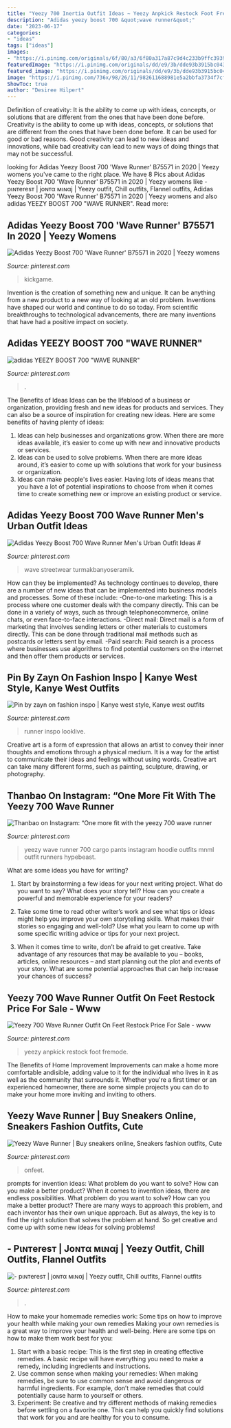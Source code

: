 ```yaml
---
title: "Yeezy 700 Inertia Outfit Ideas ~ Yeezy Anpkick Restock Foot Fremode"
description: "Adidas yeezy boost 700 &quot;wave runner&quot;"
date: "2023-06-17"
categories:
- "ideas"
tags: ["ideas"]
images:
- "https://i.pinimg.com/originals/6f/80/a3/6f80a317a87c9d4c233b9ffc3939b86c.jpg"
featuredImage: "https://i.pinimg.com/originals/dd/e9/3b/dde93b3915bc0432812d9f004ff16a27.jpg"
featured_image: "https://i.pinimg.com/originals/dd/e9/3b/dde93b3915bc0432812d9f004ff16a27.jpg"
image: "https://i.pinimg.com/736x/98/26/11/982611688981e5a2bbfa3734f7cfa423.jpg"
ShowToc: true
author: "Desiree Hilpert"
---
```



Definition of creativity: It is the ability to come up with ideas, concepts, or solutions that are different from the ones that have been done before.
Creativity is the ability to come up with ideas, concepts, or solutions that are different from the ones that have been done before. It can be used for good or bad reasons. Good creativity can lead to new ideas and innovations, while bad creativity can lead to new ways of doing things that may not be successful.

	

		
looking for Adidas Yeezy Boost 700 &#039;Wave Runner&#039; B75571 in 2020 | Yeezy womens you've came to the right place. We have 8 Pics about Adidas Yeezy Boost 700 &#039;Wave Runner&#039; B75571 in 2020 | Yeezy womens like - pιɴтereѕт | joɴтα мιɴαj | Yeezy outfit, Chill outfits, Flannel outfits, Adidas Yeezy Boost 700 &#039;Wave Runner&#039; B75571 in 2020 | Yeezy womens and also adidas YEEZY BOOST 700 &quot;WAVE RUNNER&quot;. Read more:
		
    
## Adidas Yeezy Boost 700 &#039;Wave Runner&#039; B75571 In 2020 | Yeezy Womens

<img loading=lazy src="https://i.pinimg.com/originals/f3/97/3a/f3973ad5b455668ea1b9340793fb2631.jpg" onerror="this.onerror=null;this.src='https://tse1.mm.bing.net/th?id=OIP.i26jY0lwVzi6PCnVRWeSewHaHa&amp;pid=15.1';" alt="Adidas Yeezy Boost 700 &#039;Wave Runner&#039; B75571 in 2020 | Yeezy womens">

_Source: pinterest.com_

>kickgame. 

	

Invention is the creation of something new and unique. It can be anything from a new product to a new way of looking at an old problem. Inventions have shaped our world and continue to do so today. From scientific breakthroughs to technological advancements, there are many inventions that have had a positive impact on society.

    
## Adidas YEEZY BOOST 700 &quot;WAVE RUNNER&quot;

<img loading=lazy src="https://i.pinimg.com/originals/a2/e9/b2/a2e9b2deac98333be99f6765836c4215.jpg" onerror="this.onerror=null;this.src='https://tse1.mm.bing.net/th?id=OIP._SGdixz5ajm-kPV1nWRRpAHaJ4&amp;pid=15.1';" alt="adidas YEEZY BOOST 700 &quot;WAVE RUNNER&quot;">

_Source: pinterest.com_

>. 

	

The Benefits of Ideas
Ideas can be the lifeblood of a business or organization, providing fresh and new ideas for products and services. They can also be a source of inspiration for creating new ideas. Here are some benefits of having plenty of ideas: 
1. Ideas can help businesses and organizations grow. When there are more ideas available, it’s easier to come up with new and innovative products or services. 
2. Ideas can be used to solve problems. When there are more ideas around, it’s easier to come up with solutions that work for your business or organization. 
3. Ideas can make people's lives easier. Having lots of ideas means that you have a lot of potential inspirations to choose from when it comes time to create something new or improve an existing product or service. 

    
## Adidas Yeezy Boost 700 Wave Runner Men&#039;s Urban Outfit Ideas #

<img loading=lazy src="https://i.pinimg.com/originals/dd/e9/3b/dde93b3915bc0432812d9f004ff16a27.jpg" onerror="this.onerror=null;this.src='https://tse1.mm.bing.net/th?id=OIP.ZaSs9lYYGOaO7h080_yAHAHaG5&amp;pid=15.1';" alt="Adidas Yeezy Boost 700 Wave Runner Men&#039;s Urban Outfit Ideas #">

_Source: pinterest.com_

>wave streetwear turmakbanyoseramik. 

	

How can they be implemented?
As technology continues to develop, there are a number of new ideas that can be implemented into business models and processes. Some of these include: 
-One-to-one marketing: This is a process where one customer deals with the company directly. This can be done in a variety of ways, such as through telephonecommerce, online chats, or even face-to-face interactions. 
-Direct mail: Direct mail is a form of marketing that involves sending letters or other materials to customers directly. This can be done through traditional mail methods such as postcards or letters sent by email. 
-Paid search: Paid search is a process where businesses use algorithms to find potential customers on the internet and then offer them products or services.

    
## Pin By Zayn On Fashion Inspo | Kanye West Style, Kanye West Outfits

<img loading=lazy src="https://i.pinimg.com/originals/bb/38/6a/bb386a6aa28208e322ca8584ac885b08.jpg" onerror="this.onerror=null;this.src='https://tse4.mm.bing.net/th?id=OIP.c8gqpIBHt3Kmuf5Y4784mAHaLG&amp;pid=15.1';" alt="Pin by zayn on fashion inspo | Kanye west style, Kanye west outfits">

_Source: pinterest.com_

>runner inspo looklive. 

	

Creative art is a form of expression that allows an artist to convey their inner thoughts and emotions through a physical medium. It is a way for the artist to communicate their ideas and feelings without using words. Creative art can take many different forms, such as painting, sculpture, drawing, or photography.

    
## Thanbao On Instagram: “One More Fit With The Yeezy 700 Wave Runner

<img loading=lazy src="https://i.pinimg.com/originals/6f/80/a3/6f80a317a87c9d4c233b9ffc3939b86c.jpg" onerror="this.onerror=null;this.src='https://tse3.mm.bing.net/th?id=OIP.FY3saXndaXPIkS-RPDTQjQHaHa&amp;pid=15.1';" alt="Thanbao on Instagram: “One more fit with the yeezy 700 wave runner">

_Source: pinterest.com_

>yeezy wave runner 700 cargo pants instagram hoodie outfits mnml outfit runners hypebeast. 

	

What are some ideas you have for writing?
1. Start by brainstorming a few ideas for your next writing project. What do you want to say? What does your story tell? How can you create a powerful and memorable experience for your readers?
2. Take some time to read other writer’s work and see what tips or ideas might help you improve your own storytelling skills. What makes their stories so engaging and well-told? Use what you learn to come up with some specific writing advice or tips for your next project.

3. When it comes time to write, don’t be afraid to get creative. Take advantage of any resources that may be available to you – books, articles, online resources – and start planning out the plot and events of your story. What are some potential approaches that can help increase your chances of success?

    
## Yeezy 700 Wave Runner Outfit On Feet Restock Price For Sale - Www

<img loading=lazy src="https://i.pinimg.com/originals/9f/33/d3/9f33d3efd8652637aff65b813e0b4433.jpg" onerror="this.onerror=null;this.src='https://tse4.mm.bing.net/th?id=OIP.AHujfH1e3tWnGs3RXmLvoQHaFc&amp;pid=15.1';" alt="Yeezy 700 Wave Runner Outfit On Feet Restock Price For Sale - www">

_Source: pinterest.com_

>yeezy anpkick restock foot fremode. 

	

The Benefits of Home Improvement
Improvements can make a home more comfortable andisible, adding value to it for the individual who lives in it as well as the community that surrounds it. Whether you're a first timer or an experienced homeowner, there are some simple projects you can do to make your home more inviting and inviting to others.

    
## Yeezy Wave Runner | Buy Sneakers Online, Sneakers Fashion Outfits, Cute

<img loading=lazy src="https://i.pinimg.com/originals/b5/56/e0/b556e0e01af531396a2910ba6a2a965b.jpg" onerror="this.onerror=null;this.src='https://tse4.mm.bing.net/th?id=OIP.TEgkpPMGS0hQ_-RG1IE67AHaJv&amp;pid=15.1';" alt="Yeezy Wave Runner | Buy sneakers online, Sneakers fashion outfits, Cute">

_Source: pinterest.com_

>onfeet. 

	

prompts for invention ideas: What problem do you want to solve? How can you make a better product?
When it comes to invention ideas, there are endless possibilities. What problem do you want to solve? How can you make a better product? There are many ways to approach this problem, and each inventor has their own unique approach. But as always, the key is to find the right solution that solves the problem at hand. So get creative and come up with some new ideas for solving problems!

    
## - Pιɴтereѕт | Joɴтα мιɴαj | Yeezy Outfit, Chill Outfits, Flannel Outfits

<img loading=lazy src="https://i.pinimg.com/736x/98/26/11/982611688981e5a2bbfa3734f7cfa423.jpg" onerror="this.onerror=null;this.src='https://tse3.mm.bing.net/th?id=OIP.EkVro4AXzrWiY4dy4D8g1QHaHS&amp;pid=15.1';" alt="- pιɴтereѕт | joɴтα мιɴαj | Yeezy outfit, Chill outfits, Flannel outfits">

_Source: pinterest.com_

>. 

	

How to make your homemade remedies work: Some tips on how to improve your health while making your own remedies
Making your own remedies is a great way to improve your health and well-being. Here are some tips on how to make them work best for you: 
1. Start with a basic recipe: This is the first step in creating effective remedies. A basic recipe will have everything you need to make a remedy, including ingredients and instructions. 
2. Use common sense when making your remedies: When making remedies, be sure to use common sense and avoid dangerous or harmful ingredients. For example, don’t make remedies that could potentially cause harm to yourself or others. 
3. Experiment: Be creative and try different methods of making remedies before settling on a favorite one. This can help you quickly find solutions that work for you and are healthy for you to consume.

